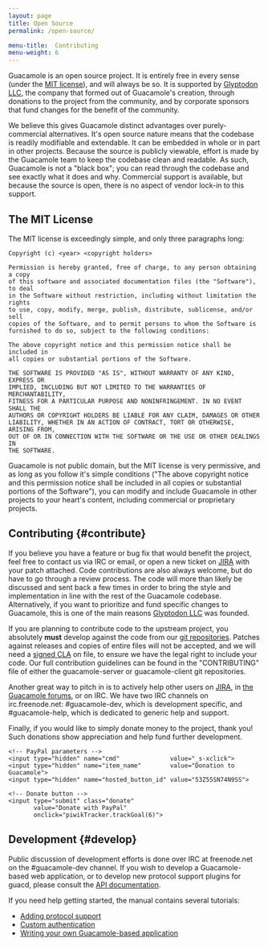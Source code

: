 ```yaml
---
layout: page 
title: Open Source
permalink: /open-source/

menu-title:  Contributing
menu-weight: 6
---
```


Guacamole is an open source project. It is entirely free in every sense (under the [MIT license](http://opensource.org/licenses/MIT)), and will always be so. It is supported by [Glyptodon LLC](http://glyptodon.org/), the company that formed out of Guacamole's creation, through donations to the project from the community, and by corporate sponsors that fund changes for the benefit of the community.

We believe this gives Guacamole distinct advantages over purely-commercial alternatives. It's open source nature means that the codebase is readily modifiable and extendable. It can be embedded in whole or in part in other projects. Because the source is publicly viewable, effort is made by the Guacamole team to keep the codebase clean and readable. As such, Guacamole is not a "black box"; you can read through the codebase and see exactly what it does and why. Commercial support is available, but because the source is open, there is no aspect of vendor lock-in to this support.

The MIT License
------------------------

The MIT license is exceedingly simple, and only three paragraphs long:

    Copyright (c) <year> <copyright holders>
    
    Permission is hereby granted, free of charge, to any person obtaining a copy
    of this software and associated documentation files (the "Software"), to deal
    in the Software without restriction, including without limitation the rights
    to use, copy, modify, merge, publish, distribute, sublicense, and/or sell
    copies of the Software, and to permit persons to whom the Software is
    furnished to do so, subject to the following conditions:
    
    The above copyright notice and this permission notice shall be included in
    all copies or substantial portions of the Software.
    
    THE SOFTWARE IS PROVIDED "AS IS", WITHOUT WARRANTY OF ANY KIND, EXPRESS OR
    IMPLIED, INCLUDING BUT NOT LIMITED TO THE WARRANTIES OF MERCHANTABILITY,
    FITNESS FOR A PARTICULAR PURPOSE AND NONINFRINGEMENT. IN NO EVENT SHALL THE
    AUTHORS OR COPYRIGHT HOLDERS BE LIABLE FOR ANY CLAIM, DAMAGES OR OTHER
    LIABILITY, WHETHER IN AN ACTION OF CONTRACT, TORT OR OTHERWISE, ARISING FROM,
    OUT OF OR IN CONNECTION WITH THE SOFTWARE OR THE USE OR OTHER DEALINGS IN
    THE SOFTWARE.

Guacamole is not public domain, but the MIT license is very permissive, and as long as you follow it's simple conditions ("The above copyright notice and this permission notice shall be included in all copies or substantial portions of the Software"), you can modify and include Guacamole in other projects to your heart's content, including commercial or proprietary projects.

Contributing {#contribute}
-----------------

If you believe you have a feature or bug fix that would benefit the project, feel free to contact us via IRC or email, or open a new ticket on [JIRA](https://glyptodon.org/jira/) with your patch attached. Code contributions are also always welcome, but do have to go through a review process. The code will more than likely be discussed and sent back a few times in order to bring the style and implementation in line with the rest of the Guacamole codebase. Alternatively, if you want to prioritize and fund specific changes to Guacamole, this is one of the main reasons [Glyptodon LLC](http://glyptodon.org/) was founded.

If you are planning to contribute code to the upstream project, you absolutely __must__ develop against the code from our [git repositories](https://github.com/glyptodon/). Patches against releases and copies of entire files will not be accepted, and we will need a [signed CLA](http://glyptodon.org/cla.html) on file, to ensure we have the legal right to include your code. Our full contribution guidelines can be found in the "CONTRIBUTING" file of either the guacamole-server or guacamole-client git repositories.

Another great way to pitch in is to actively help other users on [JIRA](https://glyptodon.org/jira/), in [the Guacamole forums](https://sourceforge.net/p/guacamole/discussion/), or on IRC. We have two IRC channels on irc.freenode.net: #guacamole-dev, which is development specific, and #guacamole-help, which is dedicated to generic help and support.

Finally, if you would like to simply donate money to the project, thank you! Such donations show appreciation and help fund further development.

<form class="standalone"
      action="https://www.paypal.com/cgi-bin/webscr"
      method="post" target="_top">

    <!-- PayPal parameters -->
    <input type="hidden" name="cmd"              value="_s-xclick">
    <input type="hidden" name="item_name"        value="Donation to Guacamole">
    <input type="hidden" name="hosted_button_id" value="53Z55SN74N9SS">

    <!-- Donate button -->
    <input type="submit" class="donate"
           value="Donate with PayPal"
           onclick="piwikTracker.trackGoal(6)">

</form>

Development {#develop}
-------------------

Public discussion of development efforts is done over IRC at freenode.net on the #guacamole-dev channel. If you wish to develop a Guacamole-based web application, or to develop new protocol support plugins for guacd, please consult the [API documentation](/api-documentation).

If you need help getting started, the manual contains several tutorials:

* [Adding protocol support](/doc/gug/custom-protocols.html)
* [Custom authentication](/doc/gug/custom-authentication.html)
* [Writing your own Guacamole-based application](/doc/gug/writing-you-own-guacamole-app.html)

